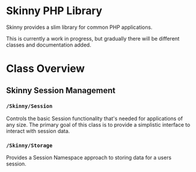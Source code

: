 Skinny PHP Library
==================

Skinny provides a slim library for common PHP applications.

This is currently a work in progress, but gradually there will be different classes and documentation added.

# Class Overview #

## Skinny Session Management ###

### `/Skinny/Session` ###
Controls the basic Session functionality that's needed for applications of any size. 
The primary goal of this class is to provide a simplistic interface to interact with session data.


### `/Skinny/Storage` ###
Provides a Session Namespace approach to storing data for a users session.